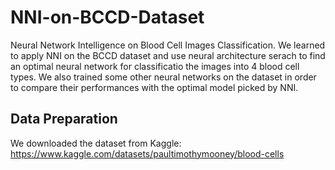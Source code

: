 # NNI-on-BCCD-Dataset
Neural Network Intelligence on Blood Cell Images Classification.
We learned to apply NNI on the BCCD dataset and use neural architecture serach to find an optimal neural network for classificatio the images into 4 blood cell types.
We also trained some other neural networks on the dataset in order to compare their performances with the optimal model picked by NNI.

## Data Preparation
We downloaded the dataset from Kaggle: https://www.kaggle.com/datasets/paultimothymooney/blood-cells

